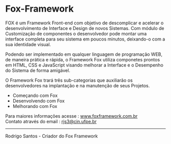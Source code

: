 # Fox-Framework

FOX é um Framework Front-end com objetivo de descomplicar e acelerar o desenvolvimento de Interface e Design de novos Sistemas.
Com módulo de Customização de componentes o desenvolvedor pode montar uma interface completa para seu sistema em poucos minutos, deixando-o com a sua identidade visual.

Podendo ser implementado em qualquer linguagem de programação WEB, de maneira prática e rápida, o Framework Fox utiliza componetes prontos em HTML, CSS e JavaScript visando melhorar a Interface e o Desempenho do Sistema de forma amigável.

O Framework Fox trará três sub-categorias que auxiliarão os desenvolvedores na implantação e na manutenção de seus Projetos.

 * Começando com Fox
 * Desenvolvendo com Fox
 * Melhorando com Fox
 
Para maiores informações acesse :  www.foxframework.com.br <br/>
Contato através do email : rjs3@cin.ufpe.br

-------------------------------------------------
Rodrigo Santos - Criador do Fox Framework
